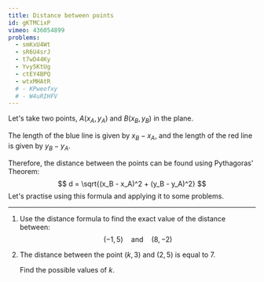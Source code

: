 ```yaml
---
title: Distance between points
id: gKTMCixP
vimeo: 436054899
problems:
  - smKxU4Wt
  - sR6U4srJ
  - t7wD44Ky
  - Yvy5KtUg
  - ctEY4BPQ
  - wtxMHAtR
  # - KPweofxy
  # - W4uRIHFV
---
```


Let's take two points, $A(x_A, y_A)$ and $B(x_B,y_B)$ in the plane.

<geogebra id="eercautm"></geogebra>

The length of the blue line is given by $x_B - x_A$, and the length of the red line is given by $y_B - y_A$.

Therefore, the distance between the points can be found using Pythagoras' Theorem:
$$
d = \sqrt{(x_B - x_A)^2 + (y_B - y_A)^2}
$$
Let's practise using this formula and applying it to some problems.

---

 1. Use the distance formula to find the exact value of the distance between:
    $$
    (-1,5) \quad \text{and} \quad (8,-2)
    $$

 1. The distance between the point $(k,3)$ and $(2,5)$ is equal to $7.$

    Find the possible values of $k.$
